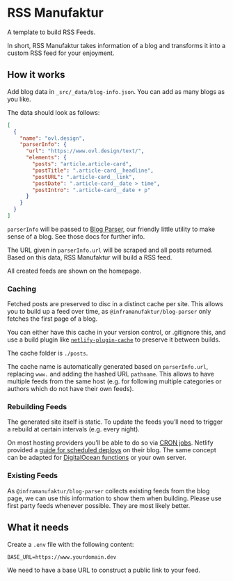 # RSS Manufaktur

A template to build RSS Feeds.

In short, RSS Manufaktur takes information of a blog and transforms it into a custom RSS feed for your enjoyment.

## How it works

Add blog data in `_src/_data/blog-info.json`. You can add as many blogs as you like.

The data should look as follows:

```json
[
  {
    "name": "ovl.design",
    "parserInfo": {
      "url": "https://www.ovl.design/text/",
      "elements": {
        "posts": "article.article-card",
        "postTitle": ".article-card__headline",
        "postURL": ".article-card__link",
        "postDate": ".article-card__date > time",
        "postIntro": ".article-card__date + p"
      }
    }
  }
]
```

`parserInfo` will be passed to [Blog Parser](https://github.com/inframanufaktur/blog-parser), our friendly little utility to make sense of a blog. See those docs for further info.

The URL given in `parserInfo.url` will be scraped and all posts returned. Based on this data, RSS Manufaktur will build a RSS feed.

All created feeds are shown on the homepage.

### Caching

Fetched posts are preserved to disc in a distinct cache per site. This allows you to build up a feed over time, as `@inframanufaktur/blog-parser` only fetches the first page of a blog.

You can either have this cache in your version control, or .gitignore this, and use a build plugin like [`netlify-plugin-cache`](https://www.npmjs.com/package/netlify-plugin-cache) to preserve it between builds.

The cache folder is `./posts`.

The cache name is automatically generated based on `parserInfo.url`, replacing `www.` and adding the hashed URL `pathname`. This allows to have multiple feeds from the same host (e.g. for following multiple categories or authors which do not have their own feeds).

### Rebuilding Feeds

The generated site itself is static. To update the feeds you’ll need to trigger a rebuild at certain intervals (e.g. every night).

On most hosting providers you’ll be able to do so via [CRON jobs](https://en.wikipedia.org/wiki/Cron). Netlify provided a [guide for scheduled deploys](https://www.netlify.com/blog/how-to-schedule-deploys-with-netlify/) on their blog. The same concept can be adapted for [DigitalOcean functions](https://docs.digitalocean.com/products/functions/) or your own server.

### Existing Feeds

As `@inframanufaktur/blog-parser` collects existing feeds from the blog page, we can use this information to show them when building. Please use first party feeds whenever possible. They are most likely better.

## What it needs

Create a `.env` file with the following content:

```
BASE_URL=https://www.yourdomain.dev
```

We need to have a base URL to construct a public link to your feed.
